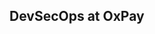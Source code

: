 ## DevSecOps at OxPay

<!---
OxpayTino/OxpayTino is a ✨ special ✨ repository because its `README.md` (this file) appears on your GitHub profile.
You can click the Preview link to take a look at your changes.
--->
